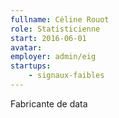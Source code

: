```yaml
---
fullname: Céline Rouot
role: Statisticienne
start: 2016-06-01
avatar:
employer: admin/eig
startups:
    - signaux-faibles
---
```


Fabricante de data
